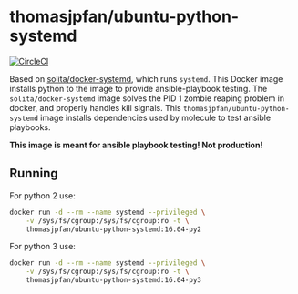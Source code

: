 # thomasjpfan/ubuntu-python-systemd

[![CircleCI](https://circleci.com/gh/thomasjpfan/ubuntu-python-systemd/tree/master.svg?style=svg)](https://circleci.com/gh/thomasjpfan/ubuntu-python-systemd/tree/master)

Based on [solita/docker-systemd](https://github.com/solita/docker-systemd), which runs `systemd`. This Docker image installs python to the image to provide ansible-playbook testing. The `solita/docker-systemd` image solves the PID 1 zombie reaping problem in docker, and properly handles kill signals. This `thomasjpfan/ubuntu-python-systemd` image installs dependencies used by molecule to test ansible playbooks.

**This image is meant for ansible playbook testing! Not production!**

## Running

For python 2 use:

```bash
docker run -d --rm --name systemd --privileged \
    -v /sys/fs/cgroup:/sys/fs/cgroup:ro -t \
    thomasjpfan/ubuntu-python-systemd:16.04-py2
```

For python 3 use:

```bash
docker run -d --rm --name systemd --privileged \
    -v /sys/fs/cgroup:/sys/fs/cgroup:ro -t \
    thomasjpfan/ubuntu-python-systemd:16.04-py3
```
